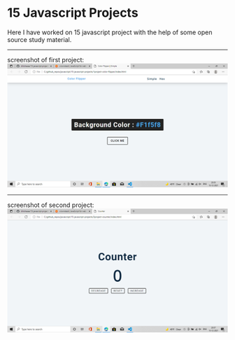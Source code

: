 # 15 Javascript Projects

Here I have worked on 15 javascript project with the help of some open source study material.

<hr>
screenshot of first project:
<img src="img/1.png">

<hr>
screenshot of second project:
<img src="img/2.png">
